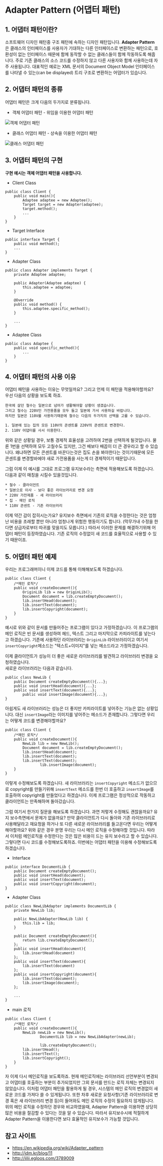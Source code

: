 # Adapter Pattern (어댑터 패턴)

## 1. 어댑터 패턴이란?

소프트웨어 디자인 패턴중 구조 패턴에 속하는 디자인 패턴입니다. **Adapter Pattern**은 클래스의 인터페이스를 사용자가 기대하는 다른 인터페이스로 변환하는 패턴으로, 호환성이 없는 인터페이스 때문에 함께 동작할 수 없는 클래스들이 함께 작동하도록 해줍니다. 주로 기존 클래스의 소스 코드를 수정하지 않고 다른 사용자와 함께 사용하는데 자주 사용됩니다. 대표적인 예로는 XML 문서의 Document Object Model 인터페이스를 나타낼 수 있는(can be displayed) 트리 구조로 변환하는 어댑터가 있습니다.  

## 2. 어댑터 패턴의 종류

어댑터 패턴은 크게 다음의 두가지로 분류됩니다.

* 객체 어댑터 패턴 - 위임을 이용한 어댑터 패턴


![객체 어댑터 패턴](https://raw.githubusercontent.com/ByungJun25/Wiki/master/resource/images/instance_adapter_diagram.png)

* 클래스 어댑터 패턴 - 상속을 이용한 어댑터 패턴


![클래스 어댑터 패턴](https://raw.githubusercontent.com/ByungJun25/Wiki/master/resource/images/class_adapter_diagram.png)

## 3. 어댑터 패턴의 구현

**구현 예시는 객체 어댑터 패턴을 사용합니다.**

* Client Class
```
public class Client {
	public void main(){		
		Adaptee adaptee = new Adaptee();
		Target target = new Adapter(adaptee);
		target.method();
		...
	}
}
```

* Target Interface
```
public interface Target {
	public void method();
	...
}
```

* Adapter Class
```
public class Adapter implements Target {
	private Adaptee adaptee;
	
	public Adapter(Adaptee adaptee) {
		this.adaptee = adaptee;
	}

	@Override
	public void method() {
		this.adaptee.specific_method();		
	}
	
	...
}
```

* Adaptee Class
```
public class Adaptee {
	public void specific_method(){
		...
	}
}
```

## 4. 어댑터 패턴의 사용 이유
어댑터 패턴을 사용하는 이유는 무엇일까요? 그리고 언제 이 패턴을 적용해야할까요?
우선 다음의 상황을 보도록 하죠.
```
한국에 살던 철수는 일본으로 넘어가 생활해야할 상황이 생겼습니다.
그리고 철수는 220V인 가전용품을 모두 들고 일본에 가서 사용하길 바랍니다.
하지만 일본은 110V를 사용하기때문에 철수는 다음의 두가지의 선택을 고를 수 있습니다.

1. 일본에 있는 집의 모든 110V의 콘센트를 220V의 콘센트로 변경한다.
2. 110V 어댑터를 사서 이용한다.
```

위와 같은 상황일 경우, 보통 경제적 효율성을 고려하여 2번을 선택하게 될것입니다. 물론 1번을 선택하여 모두 고칠수도 있지만, 그건 배보다 배꼽이 더 큰 경우라고 할 수 있습니다. 왜냐하면 모든 콘센트를 바꾼다는것은 집도 손을 봐야한다는 것이기때문에 모든 콘센트를 변경할바에야 새로 가전용품을 사는게 더 경제적이기 때문입니다. 

그럼 이제 이 예시를 그대로 프로그램 유지보수라는 측면에 적용해보도록 하겠습니다.  
다음과 같이 매칭을 시킬수 있을것입니다.

```
* 철수 - 클라이언트
* 일본으로 이사 - 보다 좋은 라이브러리로 변경 요청
* 220V 가전제품 - 새 라이브러리
* 집 - 메인 로직
* 110V 콘센트 - 기존 라이브러리
```
이제 약간 감이 잡히시는가요? 유지보수 측면에서 기존의 로직을 수정한다는 것은 엄청난 비용을 초래할 뿐만 아니라 엄청나게 위험한 행동이기도 합니다. (막무가내 수정을 한다면 상급자로부터 따귀를 맞을지도 모릅니다.) 따라서 이러한 문제를 해결하기위해 어댑터 패턴이 등장하였습니다. 기존 로직의 수정없이 새 코드를 효율적으로 사용할 수 있기 때문이죠. 

## 5. 어댑터 패턴 예제
우리는 프로그래머이니 이제 코드를 통해 이해해보도록 하겠습니다.
```
public class Client {
	/*메인 로직*/
	public void createDocument(){
		OriginLib lib = new OriginLib();
		Document document = lib.createEmptyDocument();
		lib.insertHead(document);
		lib.insertText(document);
		lib.insertCopyright(document);
	}
}
```
예시로 위와 같이 문서를 만들어주는 프로그램이 있다고 가정하겠습니다. 이 프로그램의 메인 로직은 빈 문서를 생성하여 헤드, 텍스트 그리고 마지막으로 카피라이트를 넣는다고 하겠습니다. 기존에 사용하던 라이브러리는 `OriginLib` 라이브러리이고 여기서 `insertCopyright`메소드는 "텍스트+이미지"를 넣는 메소드라고 가정하겠습니다.  

이제 클라이언트가 성능이 더 좋은 새로운 라이브러리를 발견하고 라이브러리 변경을 요청하였습니다.  
새로운 라이브러리는 다음과 같습니다.
```
public class NewLib {
	public Document createEmptyDocument(){...};
	public void insertHead(document){...};
	public void insertText(document){...};
        public void insertImage(document){...};
}
```
아쉽게도 새 라이브러리는 성능은 더 좋지만 카피라이트를 넣어주는 기능은 없는 상황입니다. 대신 `insertImage`라는 이미지를 넣어주는 메소드가 존재합니다. 그렇다면 우리는 어떻게 코드를 변경해야할까요?
```
public class Client {
	/*메인 로직*/
	public void createDocument(){
		NewLib lib = new NewLib();
		Document document = lib.createEmptyDocument();
		lib.insertHead(document);
		lib.insertText(document);
		lib.insertText(document);
                lib.insertImage(document);
	}
}
```
이렇게 수정해보도록 하겠습니다. 새 라이브러리는 `insertCopyright` 메소드가 없으므로 copyright를 만들기위해 `insertText` 메소드를 한번 더 호출하고 `insertImage`를 호출하여 copyright를 만들었다고 하겠습니다. 이제 프로그램은 정상적으로 작동하고 클라이언트는 만족해하며 돌아갔습니다.

그럼 여기서 한가지 질문을 해보도록 하겠습니다. 과연 저렇게 수정해도 괜찮을까요? 유지 보수측면에서 문제가 없을까요? 
만약 클라이언트가 다시 돌아와 기존 라이브러리로 사용해달라고 재요청을 하거나 또 다른 새로운 라이브러리를 들고온다면 우리는 어떻게 해야할까요? 위와 같은 경우 분명 우리는 다시 메인 로직을 수정해야할 것입니다. 따라서 이처럼 메인로직을 수정한다는 것은 많은 비용이 드는 유지 보수라고 할 수 있습니다. 그렇다면 다시 코드를 수정해보도록하죠. 이번에는 어댑터 패턴을 이용해 수정해보도록 하겠습니다.

* Interface
```
public interface DocumentLib {
	public Document createEmptyDocument();
	public void insertHead(document);
	public void insertText(document);
	public void insertCopyright(document);
}
```

* Adapter Class
```
public class NewLibAdapter implements DocumentLib {
	private NewLib lib;
	
	public NewLibAdapter(NewLib lib) {
		this.lib = lib;
	}

	public Document createEmptyDocument(){
		return lib.createEmptyDocument();
	};
	public void insertHead(document){
		lib.insertHead(document)
	};
	public void insertText(document){
		lib.insertText(document)
	};
	public void insertCopyright(document){
		lib.insertText(document);
		lib.insertImage(document);
	};
	
	...
}
```
* main 로직
```
public class Client {
	/*메인 로직*/
	public void createDocument(){
		NewLib newLib = new NewLib();
                DocumentLib lib = new NewLibAdapter(newLib);
		
                lib.createEmptyDocument();
		lib.insertHead();
		lib.insertText();
		lib.insertCopyright();
	}
}
```
자 이제 다시 메인로직을 보도록하죠. 현재 메인로직에는 라이브러리 선언부분이 변경되고 어댑터를 호출하는 부분이 추가되었지만 그외 문서를 만드는 로직 자체는 변경되지 않았습니다. 이처럼 어댑터 패턴을 활용하게 될 경우, 시스템의 메인 로직의 변경없이 새로운 코드를 가져다 쓸 수 있게됩니다. 또한 차후 새로운 요청사항(기존 라이브러리로 변경 혹은 새 라이브러리 변경 등)이 들어와도 메인 로직의 수정이 필요하지 않게됩니다. 위의 메인 로직을 수정하던 경우와 비교하였을때, Adapter Pattern을 이용하면 상당히 많은 비용을 절감할 수 있다는 것을 알 수 있습니다. 따라서 유지보수시에 적절하게 Adapter Pattern을 이용한다면 보다 효율적인 유지보수가 가능할 것입니다.

## 참고 사이트

* <https://en.wikipedia.org/wiki/Adapter_pattern>
* <http://jdm.kr/blog/11>
* <http://iilii.egloos.com/3789009>